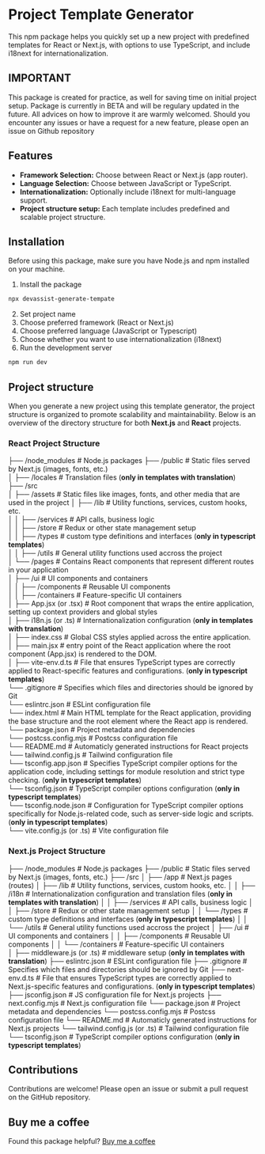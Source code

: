 # Project Template Generator

This npm package helps you quickly set up a new project with predefined templates for React or Next.js, with options to use TypeScript, and include i18next for internationalization.

## IMPORTANT

This package is created for practice, as well for saving time on initial project setup. Package is currently in BETA and will be regulary updated in the future. All advices on how to improve it are warmly welcomed.
Should you encounter any issues or have a request for a new feature, please open an issue on Github repository

## Features

- **Framework Selection:** Choose between React or Next.js (app router).
- **Language Selection:** Choose between JavaScript or TypeScript.
- **Internationalization:** Optionally include i18next for multi-language support.
- **Project structure setup:** Each template includes predefined and scalable project structure.

## Installation

Before using this package, make sure you have Node.js and npm installed on your machine.

1. Install the package

```bash
npx devassist-generate-tempate
```

2. Set project name
3. Choose preferred framework (React or Next.js)
4. Choose preferred language (JavaScript or Typescript)
5. Choose whether you want to use internationalization (i18next)
6. Run the development server

```bash
npm run dev
```

## Project structure

When you generate a new project using this template generator, the project structure is organized to promote scalability and maintainability. Below is an overview of the directory structure for both **Next.js** and **React** projects.

### React Project Structure

├── /node_modules # Node.js packages
├── /public # Static files served by Next.js (images, fonts, etc.)  
│ ├── /locales # Translation files (**only in templates with translation**)  
├── /src  
│ ├── /assets # Static files like images, fonts, and other media that are used in the project
│ ├── /lib # Utility functions, services, custom hooks, etc.  
│ │ ├── /services # API calls, business logic  
│ │ ├── /store # Redux or other state management setup  
│ │ ├── /types # custom type definitions and interfaces (**only in typescript templates**)  
│ │ ├── /utils # General utility functions used accross the project  
│ └── /pages # Contains React components that represent different routes in your application  
│ ├── /ui # UI components and containers  
│ │ ├── /components # Reusable UI components  
│ │ ├── /containers # Feature-specific UI containers  
│ ├── App.jsx (or .tsx) # Root component that wraps the entire application, setting up context providers and global styles  
│ ├── i18n.js (or .ts) # Internationalization configuration (**only in templates with translation**)  
│ ├── index.css # Global CSS styles applied across the entire application.  
│ ├── main.jsx # entry point of the React application where the root component (App.jsx) is rendered to the DOM.  
│ ├── vite-env.d.ts # File that ensures TypeScript types are correctly applied to React-specific features and configurations. (**only in typescript templates**)  
└── .gitignore # Specifies which files and directories should be ignored by Git  
└── eslintrc.json # ESLint configuration file  
└── index.html # Main HTML template for the React application, providing the base structure and the root element where the React app is rendered.  
└── package.json # Project metadata and dependencies  
└── postcss.config.mjs # Postcss configuration file  
└── README.md # Automaticly generated instructions for React projects  
└── tailwind.config.js # Tailwind configuration file  
└── tsconfig.app.json # Specifies TypeScript compiler options for the application code, including settings for module resolution and strict type checking. (**only in typescript templates**)  
└── tsconfig.json # TypeScript compiler options configuration (**only in typescript templates**)  
└── tsconfig.node.json # Configuration for TypeScript compiler options specifically for Node.js-related code, such as server-side logic and scripts.
(**only in typescript templates**)  
└── vite.config.js (or .ts) # Vite configuration file

### Next.js Project Structure

├── /node_modules # Node.js packages
├── /public # Static files served by Next.js (images, fonts, etc.)
├── /src
│ ├── /app # Next.js pages (routes)
│ ├── /lib # Utility functions, services, custom hooks, etc.
│ │ ├── /i18n # Internationalization configuration and translation files (**only in templates with translation**)
│ │ ├── /services # API calls, business logic
│ │ ├── /store # Redux or other state management setup
│ │ └── /types # custom type definitions and interfaces (**only in typescript templates**)
│ │ └── /utils # General utility functions used accross the project
│ ├── /ui # UI components and containers
│ │ ├── /components # Reusable UI components
│ │ └── /containers # Feature-specific UI containers  
│ ├── middleware.js (or .ts) # middleware setup (**only in templates with translation**)
├── eslintrc.json # ESLint configuration file
├── .gitignore # Specifies which files and directories should be ignored by Git
├── next-env.d.ts # File that ensures TypeScript types are correctly applied to Next.js-specific features and configurations. (**only in typescript templates**)
├── jsconfig.json # JS configuration file for Next.js projects
├── next.config.mjs # Next.js configuration file
└── package.json # Project metadata and dependencies
└── postcss.config.mjs # Postcss configuration file
└── README.md # Automaticly generated instructions for Next.js projects
└── tailwind.config.js (or .ts) # Tailwind configuration file
└── tsconfig.json # TypeScript compiler options configuration (**only in typescript templates**)

## Contributions

Contributions are welcome! Please open an issue or submit a pull request on the GitHub repository.

## Buy me a coffee

Found this package helpful? [Buy me a coffee](https://buymeacoffee.com/devana1509)
